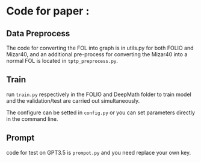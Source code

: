 # Code for paper :

## Data Preprocess
  The code for converting the FOL into graph is in utils.py for both FOLIO and Mizar40, and an additional pre-process for converting the Mizar40 into a normal FOL is located in `tptp_preprocess.py`.

## Train
  run `train.py` respectively in the FOLIO and DeepMath folder to train model and the validation/test are carried out simultaneously.

  The configure can be setted in `config.py` or you can set parameters directly in the command line.
## Prompt
  code for test on GPT3.5 is `prompot.py` and you need replace your own key.
